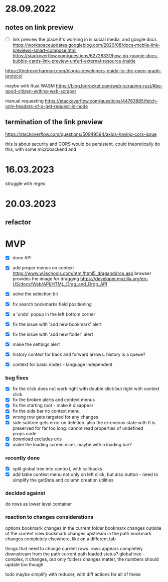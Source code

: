 
# 28.09.2022
## notes on link preview
- [ ] link preview
the place it's working in is social media, and google docs
https://workspaceupdates.googleblog.com/2020/08/docs-mobile-link-previews-smart-compose.html
https://stackoverflow.com/questions/62728331/how-do-google-docs-bubble-cards-link-preview-unfurl-external-resource-inside

https://thetrevorharmon.com/blog/a-developers-guide-to-the-open-graph-protocol

maybe with Rust WASM
https://blog.logrocket.com/web-scraping-rust/#be-good-citizen-writing-web-scraper

manual requesting
https://stackoverflow.com/questions/44763985/fetch-only-headers-of-a-get-request-in-node


## termination of the link preview
https://stackoverflow.com/questions/50949594/axios-having-cors-issue

this is about security and CORS would be persistent.
could theoretically do this, with some microbackend and 


# 16.03.2023
struggle with regex

# 20.03.2023

## refactor

# MVP
- [x] done API
- [x] add proper menus on context
https://www.w3schools.com/html/html5_draganddrop.asp
browser provides the image for dragging
https://developer.mozilla.org/en-US/docs/Web/API/HTML_Drag_and_Drop_API
- [x] solve the selection bit
- [x] fix search bookmarks field positioning
- [x] a 'undo' popup in the left bottom corner

- [x] fix the issue with 'add new bookmark' alert
- [x] fix the issue with 'add new folder' alert
- [x] make the settings alert
- [x] history context for back and forward arrows. history is a queue?
- [x] context for basic nodes - language independent

### bug fixes
- [x] fix the click does not work right with double click but right with context click
- [x] fix the broken alerts and context menus
- [x] fix the starting root - make it disappear
- [x] fix the side bar no context menu
- [x] wrong row gets targeted for any changes
- [x] side subtree gets error on deletion. also the erroneous state with 0 is preserved for far too long. cannot read properties of undefined props.node
- [x] download excludes urls
- [x] make the loading screen nicer. maybe with a loading bar?

### recently done
- [x] split global tree into context, with callbacks
- [x] add table context menu not only on left click, but also button - need to simplify the getData and column creation utilities

### decided against
do rows as lower level container

### reaction to changes considerations
options
bookmark changes in the current folder
bookmark changes outside of the current view
bookmark changes upstream in the path
bookmark changes completely elsewhere, like on a different tab

things that need to change
current rows. rows appears completely downstream from the path
current path
loaded status?
global tree - complex, it changes, but only folders changes matter, the numbers should update too though

todo maybe simplify with reducer, with diff actions for all of these

